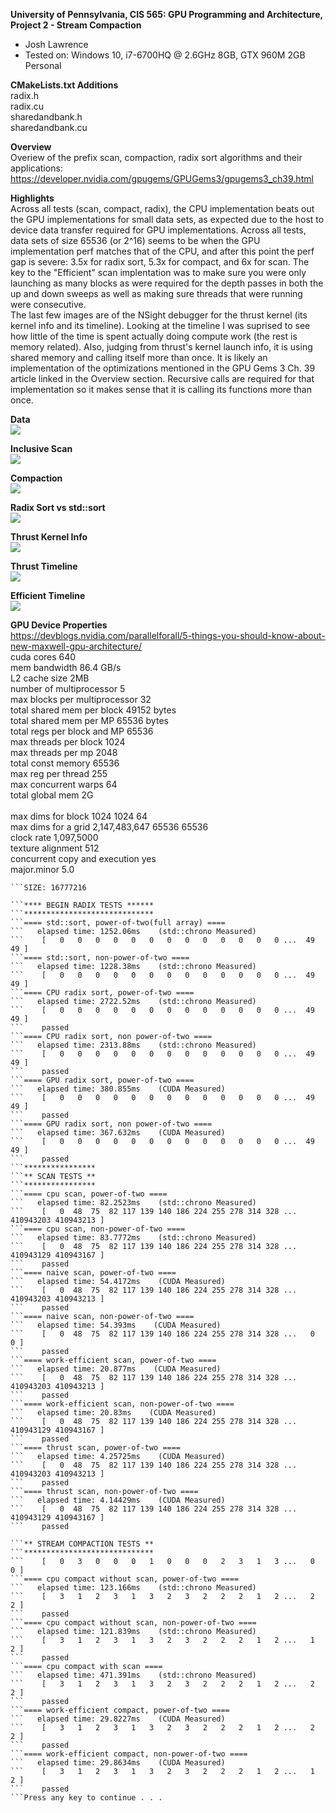 **University of Pennsylvania, CIS 565: GPU Programming and Architecture,
Project 2 - Stream Compaction**

* Josh Lawrence
* Tested on: Windows 10, i7-6700HQ @ 2.6GHz 8GB, GTX 960M 2GB  Personal

**CMakeLists.txt Additions**<br />
radix.h<br />
radix.cu<br />
sharedandbank.h<br />
sharedandbank.cu<br />

**Overview**<br />
Overiew of the prefix scan, compaction, radix sort algorithms and their applications:
https://developer.nvidia.com/gpugems/GPUGems3/gpugems3_ch39.html

**Highlights**<br />
Across all tests (scan, compact, radix), the CPU implementation beats out the GPU implementations for small data sets, as expected due to the host to device data transfer required for GPU implementations. Across all tests, data sets of size 65536 (or 2^16) seems to be when the GPU implementation perf matches that of the CPU, and after this point the perf gap is severe: 3.5x for radix sort, 5.3x for compact, and 6x for scan. The key to the "Efficient" scan implentation was to make sure you were only launching as many blocks as were required for the depth passes in both the up and down sweeps as well as making sure threads that were running were consecutive. 
<br />
The last few images are of the NSight debugger for the thrust kernel (its kernel info and its timeline). Looking at the timeline I was suprised to see how little of the time is spent actually doing compute work (the rest is memory related). Also, judging from thrust's kernel launch info, it is using shared memory and calling itself more than once. It is likely an implementation of the optimizations mentioned in the GPU Gems 3 Ch. 39 article linked in the Overview section. Recursive calls are required for that implementation so it makes sense that it is calling its functions more than once. 

**Data**<br />
![](img/data.png)

**Inclusive Scan**<br />
![](img/graph_inclusivescan.png)

**Compaction**<br />
![](img/graph_compact.png)

**Radix Sort vs std::sort**<br />
![](img/graph_radix.png)

**Thrust Kernel Info**<br />
![](img/ThrustCudaLaunches.png)

**Thrust Timeline**<br />
![](img/ThrustTimeline.png)

**Efficient Timeline**<br />
![](img/EfficientTimeline.png)



**GPU Device Properties**<br />
https://devblogs.nvidia.com/parallelforall/5-things-you-should-know-about-new-maxwell-gpu-architecture/<br />
cuda cores 640<br />
mem bandwidth 86.4 GB/s<br />
L2 cache size 2MB<br />
number of multiprocessor 5<br />
max blocks per multiprocessor 32<br />
total shared mem per block 49152 bytes<br />
total shared mem per MP 65536 bytes<br />
total regs per block and MP 65536<br />
max threads per block 1024<br />
max threads per mp 2048<br />
total const memory 65536<br />
max reg per thread 255<br />
max concurrent warps 64<br />
total global mem 2G<br />
<br />
max dims for block 1024 1024 64<br />
max dims for a grid 2,147,483,647 65536 65536<br />
clock rate 1,097,5000<br />
texture alignment 512<br />
concurrent copy and execution yes<br />
major.minor 5.0<br />

```[  48  27   7  35  22   1  46  38  31  23  36  14  10 ...  10   0 ]
```SIZE: 16777216
```
```*****************************
```**** BEGIN RADIX TESTS ******
```*****************************
```==== std::sort, power-of-two(full array) ====
```   elapsed time: 1252.06ms    (std::chrono Measured)
```    [   0   0   0   0   0   0   0   0   0   0   0   0   0 ...  49  49 ]
```==== std::sort, non-power-of-two ====
```   elapsed time: 1228.38ms    (std::chrono Measured)
```    [   0   0   0   0   0   0   0   0   0   0   0   0   0 ...  49  49 ]
```==== CPU radix sort, power-of-two ====
```   elapsed time: 2722.52ms    (std::chrono Measured)
```    [   0   0   0   0   0   0   0   0   0   0   0   0   0 ...  49  49 ]
```    passed
```==== CPU radix sort, non power-of-two ====
```   elapsed time: 2313.88ms    (std::chrono Measured)
```    [   0   0   0   0   0   0   0   0   0   0   0   0   0 ...  49  49 ]
```    passed
```==== GPU radix sort, power-of-two ====
```   elapsed time: 380.855ms    (CUDA Measured)
```    [   0   0   0   0   0   0   0   0   0   0   0   0   0 ...  49  49 ]
```    passed
```==== GPU radix sort, non power-of-two ====
```   elapsed time: 367.632ms    (CUDA Measured)
```    [   0   0   0   0   0   0   0   0   0   0   0   0   0 ...  49  49 ]
```    passed
```****************
```** SCAN TESTS **
```****************
```==== cpu scan, power-of-two ====
```   elapsed time: 82.2523ms    (std::chrono Measured)
```    [   0  48  75  82 117 139 140 186 224 255 278 314 328 ... 410943203 410943213 ]
```==== cpu scan, non-power-of-two ====
```   elapsed time: 83.7772ms    (std::chrono Measured)
```    [   0  48  75  82 117 139 140 186 224 255 278 314 328 ... 410943129 410943167 ]
```    passed
```==== naive scan, power-of-two ====
```   elapsed time: 54.4172ms    (CUDA Measured)
```    [   0  48  75  82 117 139 140 186 224 255 278 314 328 ... 410943203 410943213 ]
```    passed
```==== naive scan, non-power-of-two ====
```   elapsed time: 54.393ms    (CUDA Measured)
```    [   0  48  75  82 117 139 140 186 224 255 278 314 328 ...   0   0 ]
```    passed
```==== work-efficient scan, power-of-two ====
```   elapsed time: 20.877ms    (CUDA Measured)
```    [   0  48  75  82 117 139 140 186 224 255 278 314 328 ... 410943203 410943213 ]
```    passed
```==== work-efficient scan, non-power-of-two ====
```   elapsed time: 20.83ms    (CUDA Measured)
```    [   0  48  75  82 117 139 140 186 224 255 278 314 328 ... 410943129 410943167 ]
```    passed
```==== thrust scan, power-of-two ====
```   elapsed time: 4.25725ms    (CUDA Measured)
```    [   0  48  75  82 117 139 140 186 224 255 278 314 328 ... 410943203 410943213 ]
```    passed
```==== thrust scan, non-power-of-two ====
```   elapsed time: 4.14429ms    (CUDA Measured)
```    [   0  48  75  82 117 139 140 186 224 255 278 314 328 ... 410943129 410943167 ]
```    passed
```
```*****************************
```** STREAM COMPACTION TESTS **
```*****************************
```    [   0   3   0   0   0   1   0   0   0   2   3   1   3 ...   0   0 ]
```==== cpu compact without scan, power-of-two ====
```   elapsed time: 123.166ms    (std::chrono Measured)
```    [   3   1   2   3   1   3   2   3   2   2   2   1   2 ...   2   2 ]
```    passed
```==== cpu compact without scan, non-power-of-two ====
```   elapsed time: 121.839ms    (std::chrono Measured)
```    [   3   1   2   3   1   3   2   3   2   2   2   1   2 ...   1   2 ]
```    passed
```==== cpu compact with scan ====
```   elapsed time: 471.391ms    (std::chrono Measured)
```    [   3   1   2   3   1   3   2   3   2   2   2   1   2 ...   2   2 ]
```    passed
```==== work-efficient compact, power-of-two ====
```   elapsed time: 29.8227ms    (CUDA Measured)
```    [   3   1   2   3   1   3   2   3   2   2   2   1   2 ...   2   2 ]
```    passed
```==== work-efficient compact, non-power-of-two ====
```   elapsed time: 29.8634ms    (CUDA Measured)
```    [   3   1   2   3   1   3   2   3   2   2   2   1   2 ...   1   2 ]
```    passed
```Press any key to continue . . .



